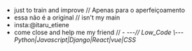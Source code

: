 - just to train and improve // Apenas para o aperfeiçoamento
- essa não é a original // isn't my main
- insta:@itaru_etiene
- come close and help me my friend // -
       _---// Low_Code \\---_
_Python|Javascript|Django|React|vue|CSS_

 <!---
Itaru-Etienne/Itaru-Etienne is a ✨ special ✨ repository because its `README.md` (this file) appears on your GitHub profile.
You can click the Preview link to take a look at your changes.
--->
